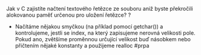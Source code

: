 Jak v C zajistíte načtení textového řetězce ze souboru aniž byste překročili alokovanou paměť určenou pro uložení řetězce?
?
- Načítáme nějakou smyčkou (na příklad pomocí getchar()) a kontrolujeme, jestli se index, na který zapisujeme nerovná velikosti pole. Pokud ano, zvětšíme proměnnou určující velikost buď násobkem nebo přičtením nějaké konstanty a použijeme realloc
#prpa
<!--SR:!2023-11-23,1,210--> 